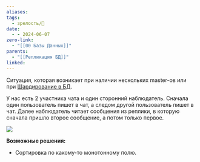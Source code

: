 ```yaml
---
aliases: 
tags:
  - зрелость/🌱
date:
  - - 2024-06-07
zero-link:
  - "[[00 Базы Данных]]"
parents:
  - "[[Репликация БД]]"
linked:
---
```

Ситуация, которая возникает при наличии нескольких master-ов или при [Шардирование в БД](Шардирование%20в%20БД.md). 

У нас есть 2 участника чата и один сторонний наблюдатель. Сначала один пользователь пишет в чат, а следом другой пользователь пишет в чат. Далее наблюдатель читает сообщения из реплики, в которую сначала пришло второе сообщение, а потом только первое.

![](Pasted%20image%2020240607212223.png)

**Возможные решения:**
- Сортировка по какому-то монотонному полю.